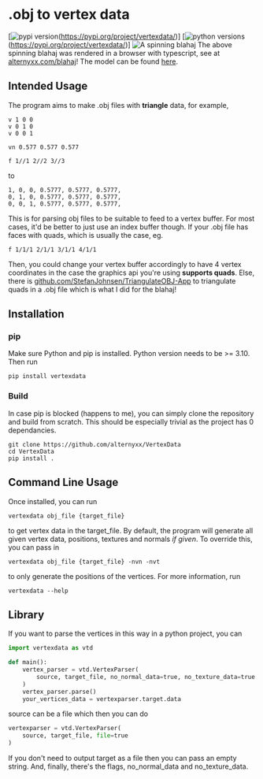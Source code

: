 # .obj to vertex data
[![pypi version](https://img.shields.io/pypi/v/vertexdata.svg)(https://pypi.org/project/vertexdata/)]
[![python versions](https://img.shields.io/pypi/pyversions/vertexdata.svg)(https://pypi.org/project/vertexdata/)]
![A spinning blahaj](https://static.alternyxx.com/blahaj.gif)
The above spinning blahaj was rendered in a browser with typescript, see at
[alternyxx.com/blahaj](https://alternyxx.com/blahaj)! The model can be found
[here](https://sketchfab.com/3d-models/blahaj-ce981de49111488c81ea646067abe1ec).
## Intended Usage
The program aims to make .obj files with **triangle** data, for example,
```
v 1 0 0
v 0 1 0
v 0 0 1

vn 0.577 0.577 0.577

f 1//1 2//2 3//3
```
to
```
1, 0, 0, 0.5777, 0.5777, 0.5777,
0, 1, 0, 0.5777, 0.5777, 0.5777,
0, 0, 1, 0.5777, 0.5777, 0.5777,
```
This is for parsing obj files to be suitable to feed to a vertex buffer.
For most cases, it'd be better to just use an index buffer though.
If your .obj file has faces with quads, which is usually the case, eg.
```
f 1/1/1 2/1/1 3/1/1 4/1/1
```
Then, you could change your vertex buffer accordingly to have 4 vertex coordinates in the 
case the graphics api you're using **supports quads**. Else, there is 
[github.com/StefanJohnsen/TriangulateOBJ-App](https://github.com/StefanJohnsen/TriangulateOBJ-App) 
to triangulate quads in a .obj file which is what I did for the blahaj!
## Installation 
### pip 
Make sure Python and pip is installed. Python version needs to be >= 3.10. Then run
```
pip install vertexdata
```
### Build
In case pip is blocked (happens to me), you can simply clone the repository and build
from scratch. This should be especially trivial as the project has 0 dependancies.
```
git clone https://github.com/alternyxx/VertexData
cd VertexData
pip install .
```
## Command Line Usage
Once installed, you can run
```
vertexdata obj_file {target_file}
```
to get vertex data in the target_file. By default, the program will generate all given 
vertex data, positions, textures and normals *if given*. To override this, you can pass
in
```
vertexdata obj_file {target_file} -nvn -nvt
```
to only generate the positions of the vertices.
For more information, run 
```
vertexdata --help
```
## Library
If you want to parse the vertices in this way in a python project, you can
```python
import vertexdata as vtd

def main():
    vertex_parser = vtd.VertexParser(
        source, target_file, no_normal_data=true, no_texture_data=true
    )
    vertex_parser.parse()
    your_vertices_data = vertexparser.target.data
```
source can be a file which then you can do 
```python
vertexparser = vtd.VertexParser(
    source, target_file, file=true
)
```
If you don't need to output target as a file then you can pass an empty string. And,
finally, there's the flags, no_normal_data and no_texture_data.
